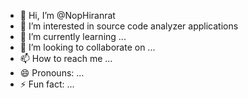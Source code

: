 - 👋 Hi, I’m @NopHiranrat
- 👀 I’m interested in source code analyzer applications
- 🌱 I’m currently learning ...
- 💞️ I’m looking to collaborate on ...
- 📫 How to reach me ...
- 😄 Pronouns: ...
- ⚡ Fun fact: ...

<!---
NopHiranrat/NopHiranrat is a ✨ special ✨ repository because its `README.md` (this file) appears on your GitHub profile.
You can click the Preview link to take a look at your changes.
--->
